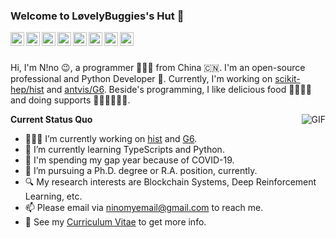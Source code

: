 ### Welcome to LøvelyBuggies's Hut 👋

<a href="https://tva1.sinaimg.cn/large/007S8ZIlgy1ggrqy7om28j30j80omjtq.jpg">
  <img align="left" alt="Wechat" width="22px" src="https://cdn.jsdelivr.net/npm/simple-icons@3.1.0/icons/wechat.svg" />
</a>
<a href="https://www.youtube.com/channel/UCsSdKrx-hpoCySh8emxrPaA?view_as=subscriber">
  <img align="left" alt="YouTube" width="22px" src="https://cdn.jsdelivr.net/npm/simple-icons@3.1.0/icons/youtube.svg" />
</a>
<a href="https://www.linkedin.com/in/%E7%A1%95-%E5%88%98-073728144/">
  <img align="left" alt="LinkedIn" width="22px" src="https://cdn.jsdelivr.net/npm/simple-icons@3.1.0/icons/linkedin.svg" />
</a>
<a href="ninomyemail@gmail.com">
  <img align="left" alt="'Gmail" width="22px" src="https://cdn.jsdelivr.net/npm/simple-icons@3.1.0/icons/gmail.svg" />
</a>
<a href="https://leetcode.com/lovelybuggies/">
  <img align="left" alt="LeetCode" width="22px" src="https://cdn.jsdelivr.net/npm/simple-icons@3.1.0/icons/leetcode.svg" />
</a>
<a href="https://www.kaggle.com/ninolau">
  <img align="left" alt="Kaggle" width="22px" src="https://cdn.jsdelivr.net/npm/simple-icons@3.1.0/icons/kaggle.svg" />
</a>
<a href="https://stackoverflow.com/users/13016027/nino-lau">
  <img align="left" alt="StackOverflow" width="22px" src="https://cdn.jsdelivr.net/npm/simple-icons@3.1.0/icons/stackoverflow.svg" />
</a>
<a href="https://auth.geeksforgeeks.org/user/ninomyemail/">
  <img align="left" alt="GeeksforGeeks" width="22px" src="https://cdn.jsdelivr.net/npm/simple-icons@3.1.0/icons/geeksforgeeks.svg" />
</a>


<br />
<br />

Hi, I'm N!no 😉, a programmer 👨🏻‍💻 from China 🇨🇳. I'm an open-source professional and Python Developer 🐍. Currently, I'm working on [scikit-hep/hist](https://github.com/scikit-hep/hist) and [antvis/G6](https://github.com/antvis/G6). Beside's programming, I like delicious food 🥗🥩🌮🍣 and doing supports 🏃⛹️‍♂️🏋🏼‍♂️.

  <img align="right" alt="GIF" src="https://media.giphy.com/media/iIqmM5tTjmpOB9mpbn/giphy.gif" />

**Current Status Quo**

- 👨🏻‍💻 I’m currently working on [hist](https://github.com/scikit-hep/hist) and [G6](https://github.com/antvis/G6).
- 🌱 I’m currently learning TypeScripts and Python.
- 🦠 I'm spending my gap year because of COVID-19.
- 💼 I’m pursuing a Ph.D. degree or R.A. position, currently.
- 🔍 My research interests are Blockchain Systems, Deep Reinforcement Learning, etc.
- 📫 Please email via ninomyemail@gmail.com to reach me.
- 👀 See my [Curriculum Vitae](https://drive.google.com/file/d/1mr_yoVcBn6QolFWAOXSJzxQYvO7ShjNu/view?ths=true) to get more info.

<!-- ![LovelyBuggies's github stats](https://github-readme-stats.vercel.app/api?username=lovelybuggies&show_icons=true&hide_border=false&text_color=333333)-->

